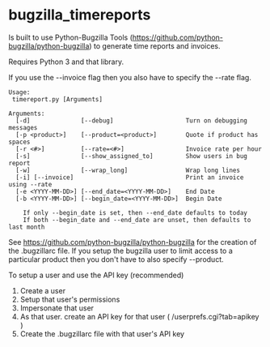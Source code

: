 # bugzilla_timereports

Is built to use Python-Bugzilla Tools (https://github.com/python-bugzilla/python-bugzilla) to generate time reports and invoices.

Requires Python 3 and that library. 

If you use the --invoice flag then you also have to specify the --rate flag. 

```
Usage:
 timereport.py [Arguments]

Arguments:
  [-d]              [--debug]                    Turn on debugging messages
  [-p <product>]    [--product=<product>]        Quote if product has spaces
  [-r <#>]          [--rate=<#>]                 Invoice rate per hour
  [-s]              [--show_assigned_to]         Show users in bug report
  [-w]              [--wrap_long]                Wrap long lines
  [-i] [--invoice]                               Print an invoice using --rate
  [-e <YYYY-MM-DD>] [--end_date=<YYYY-MM-DD>]    End Date
  [-b <YYYY-MM-DD>] [--begin_date=<YYYY-MM-DD>]  Begin Date
 
    If only --begin_date is set, then --end_date defaults to today
    If both --begin_date and --end_date are unset, then defaults to last month
```

See https://github.com/python-bugzilla/python-bugzilla for the creation of the .bugzillarc file. 
If you setup the bugzilla user to limit access to a particular product then you don't have to 
also specify --product. 

To setup a user and use the API key (recommended)

1. Create a user
2. Setup that user's permissions
3. Impersonate that user
4. As that user. create an API key for that user ( /userprefs.cgi?tab=apikey ) 
5. Create the .bugzillarc file with that user's API key 

